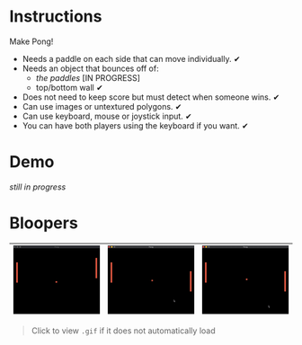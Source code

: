 # Instructions
Make Pong!
- Needs a paddle on each side that can move individually. ✔ 
- Needs an object that bounces off of:
  - *the paddles* [IN PROGRESS]
  - top/bottom wall  ✔ 
- Does not need to keep score but must detect when someone wins.  ✔ 
- Can use images or untextured polygons. ✔ 
- Can use keyboard, mouse or joystick input.  ✔ 
- You can have both players using the keyboard if you want. ✔ 

# Demo
*still in progress*

# Bloopers
| ![blooper-1](https://raw.githubusercontent.com/mkarroqe/CS3113/master/Pong/demos/blooper-1.gif) | ![blooper-2](https://raw.githubusercontent.com/mkarroqe/CS3113/master/Pong/demos/blooper-2.gif) | ![blooper-2](https://raw.githubusercontent.com/mkarroqe/CS3113/master/Pong/demos/blooper-3.gif) |
| - | - | - |

> Click to view `.gif` if it does not automatically load
